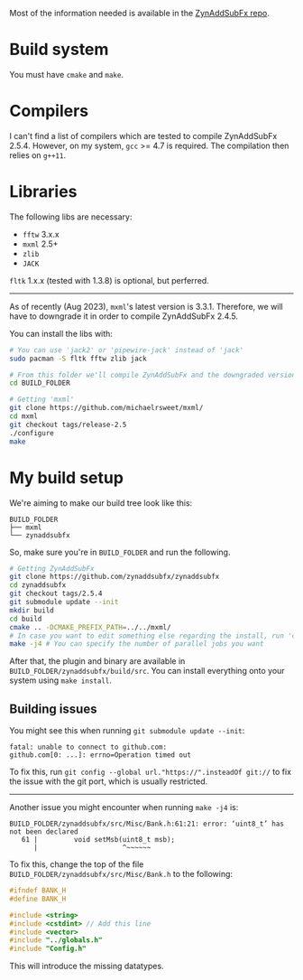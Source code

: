 Most of the information needed is available in the [ZynAddSubFx repo](https://github.com/zynaddsubfx/zynaddsubfx/tree/c90b4a6d6ff76a5e20f6a9d204f6af451cf14c09).

# Build system

You must have `cmake` and `make`.

# Compilers

I can't find a list of compilers which are tested to compile ZynAddSubFx 2.5.4.
However, on my system, `gcc` >= 4.7 is required.
The compilation then relies on `g++11`.

# Libraries

The following libs are necessary:

- `fftw` 3.x.x
- `mxml` 2.5+
- `zlib`
- `JACK`

`fltk` 1.x.x (tested with 1.3.8) is optional, but perferred.

---

As of recently (Aug 2023), `mxml`'s latest version is 3.3.1.
Therefore, we will have to downgrade it in order to compile ZynAddSubFx 2.4.5.

You can install the libs with:

```sh
# You can use 'jack2' or 'pipewire-jack' instead of 'jack'
sudo pacman -S fltk fftw zlib jack

# From this folder we'll compile ZynAddSubFx and the downgraded version of 'mxml'
cd BUILD_FOLDER

# Getting 'mxml'
git clone https://github.com/michaelrsweet/mxml/
cd mxml
git checkout tags/release-2.5
./configure
make
```

# My build setup

We're aiming to make our build tree look like this:

```
BUILD_FOLDER
├── mxml
└── zynaddsubfx
```

So, make sure you're in `BUILD_FOLDER` and run the following.

```sh
# Getting ZynAddSubFx
git clone https://github.com/zynaddsubfx/zynaddsubfx
cd zynaddsubfx
git checkout tags/2.5.4
git submodule update --init
mkdir build
cd build
cmake .. -DCMAKE_PREFIX_PATH=../../mxml/
# In case you want to edit something else regarding the install, run 'ccmake .'
make -j4 # You can specify the number of parallel jobs you want
```

After that, the plugin and binary are available in `BUILD_FOLDER/zynaddsubfx/build/src`.
You can install everything onto your system using `make install`.

## Building issues

You might see this when running `git submodule update --init`:

```
fatal: unable to connect to github.com:
github.com[0: ...]: errno=Operation timed out
```

To fix this, run `git config --global url."https://".insteadOf git://` to fix the issue with the git port, which is usually restricted.

---

Another issue you might encounter when running `make -j4` is:

```
BUILD_FOLDER/zynaddsubfx/src/Misc/Bank.h:61:21: error: ‘uint8_t’ has not been declared
   61 |         void setMsb(uint8_t msb);
      |                     ^~~~~~~
```

To fix this, change the top of the file `BUILD_FOLDER/zynaddsubfx/src/Misc/Bank.h` to the following:

```c++
#ifndef BANK_H
#define BANK_H

#include <string>
#include <cstdint> // Add this line
#include <vector>
#include "../globals.h"
#include "Config.h"
```

This will introduce the missing datatypes.
